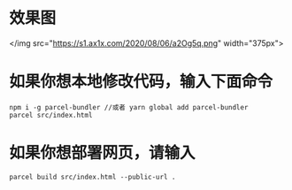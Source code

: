 # 效果图
 </img src="https://s1.ax1x.com/2020/08/06/a2Og5q.png" width="375px">
# 如果你想本地修改代码，输入下面命令
```
npm i -g parcel-bundler //或者 yarn global add parcel-bundler
parcel src/index.html
```
# 如果你想部署网页，请输入
```
parcel build src/index.html --public-url .
```
